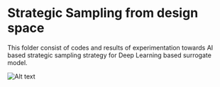 # Strategic Sampling from design space 
This folder consist of codes and results of experimentation towards AI based strategic sampling strategy for Deep Learning based surrogate model.




![Alt text](relative/path/to/img.jpg?raw=true "Title")
